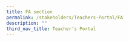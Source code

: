 ```yaml
---
title: FA section
permalink: /stakeholders/Teachers-Portal/FA
description: ""
third_nav_title: Teacher's Portal
---
```


